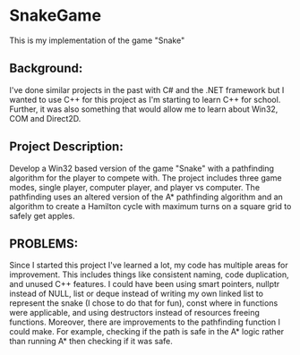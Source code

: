 # SnakeGame
This is my implementation of the game "Snake"

## Background:
I've done similar projects in the past with C# and the .NET framework but I wanted to use C++ for this project as I'm starting to learn C++ for school. Further, it was also something that would allow me to learn about Win32, COM and Direct2D.

## Project Description:
Develop a Win32 based version of the game "Snake" with a pathfinding algorithm for the player to compete with. The project includes three game modes, single player, computer player, and player vs computer. The pathfinding uses an altered version of the A* pathfinding algorithm and an algorithm to create a Hamilton cycle with maximum turns on a square grid to safely get apples.

## PROBLEMS:
Since I started this project I've learned a lot, my code has multiple areas for improvement. This includes things like consistent naming, code duplication, and unused C++ features. I could have been using smart pointers, nullptr instead of NULL, list or deque instead of writing my own linked list to represent the snake (I chose to do that for fun), const where in functions were applicable, and using destructors instead of resources freeing functions. Moreover, there are improvements to the pathfinding function I could make. For example, checking if the path is safe in the A* logic rather than running A* then checking if it was safe.
